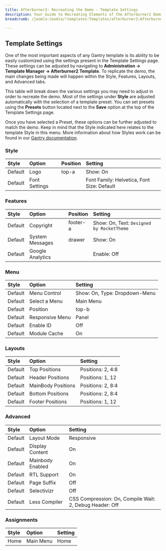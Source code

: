 ```yaml
---
title: Afterburner2: Recreating the Demo - Template Settings
description: Your Guide to Recreating Elements of the Afterburner2 Demo for Joomla
breadcrumb: /joomla:Joomla/!templates:Templates/afterburner2:Afterburner2

---
```


Template Settings
-----

One of the most important aspects of any Gantry template is its ability to be easily customized using the settings present in the Template Settings page. These settings can be adjusted by navigating to **Administration -> Template Manager -> Afterburner2 Template**. To replicate the demo, the main changes being made will happen within the Style, Features, Layouts, and Advanced tabs. 

This table will break down the various settings you may need to adjust in order to recreate the demo. Most of the settings under **Style** are adjusted automatically with the selection of a template preset. You can set presets using the **Presets** button located next to the **Save** option at the top of the Template Settings page.

Once you have selected a Preset, these options can be further adjusted to match the demo. Keep in mind that the Style indicated here relates to the template Style in this menu. More information about how Styles work can be found in our [Gantry documentation][Style].

### Style

| Style   | Option        | Position | Setting                                    |  
| :------ | :------------ | :------- | :----------------------------------------- |  
| Default | Logo          | top-a    | Show: On                                   |  
| Default | Font Settings |          | Font Family: Helvetica, Font Size: Default |  

### Features

| Style   | Option           | Position    | Setting                                                                    |  
| :------ | :--------------- | :---------- | :------------------------------------------------------------------------- |   
| Default | Copyright        | footer-a    | Show: On, Text: `Designed by RocketTheme`                                  |  
| Default | System Messages  | drawer      | Show: On                                                                   |   
| Default | Google Analytics |             | Enable: Off                                                                |  

### Menu

| Style   | Option          | Setting                       |  
| :------ | :-------------- | :---------------------------- |  
| Default | Menu Control    | Show: On, Type: Dropdown-Menu |  
| Default | Select a Menu   | Main Menu                     |  
| Default | Position        | top-b                         |  
| Default | Responsive Menu | Panel                         |  
| Default | Enable ID       | Off                           |  
| Default | Module Cache    | On                            |  

### Layouts

| Style   | Option               | Setting               |  
| :------ | :------------------- | :-------------------- |  
| Default | Top Positions        | Positions: 2, 4:8     |  
| Default | Header Positions     | Positions: 1, 12      |  
| Default | MainBody Positions   | Positions: 2, 8:4     |  
| Default | Bottom Positions     | Positions: 2, 8:4     |  
| Default | Footer Positions     | Positions: 1, 12      |  

### Advanced

| Style   | Option           | Setting                                                 |  
| :------ | :--------------- | :------------------------------------------------------ |  
| Default | Layout Mode      | Responsive                                              |  
| Default | Display Content  | On                                                      |  
| Default | Mainbody Enabled | On                                                      |  
| Default | RTL Support      | On                                                      |  
| Default | Page Suffix      | Off                                                     |  
| Default | Selectivizr      | Off                                                     |  
| Default | Less Compiler    | CSS Compression: On, Compile Wait: 2, Debug Header: Off |  

### Assignments

| Style | Option    | Setting |  
| :---- | :-------- | :------ |  
| Home  | Main Menu | Home    |  

[demo25]: assets/Afterburner2.jpg
[menu]: ../../start/menu.md
[Style]: http://www.gantry-framework.org/documentation/joomla/configure
[Afterburner22]: assets/Afterburner2.jpeg